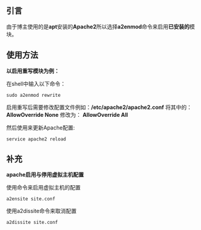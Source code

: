 ## 引言
由于博主使用的是**apt**安装的**Apache2**所以选择**a2enmod**命令来启用**已安装的**模块。

## 使用方法

**以启用重写模块为例：**

在shell中输入以下命令：
``` shell
sudo a2enmod rewrite
```

启用重写后需要修改配置文件例如：**/etc/apache2/apache2.conf**
将其中的：
**AllowOverride None**
修改为：
**AllowOverride All**

然后使用来更新Apache配置:
``` shell
service apache2 reload
```

## 补充

**apache启用与停用虚拟主机配置**

使用命令来启用虚拟主机的配置
``` shell
a2ensite site.conf
```

使用a2dissite命令来取消配置
``` shell
a2dissite site.conf
```

